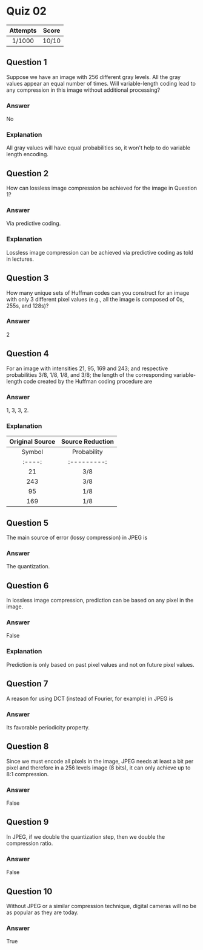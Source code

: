 Quiz 02  
=======  

|Attempts|Score|  
|:------:|:---:|  
|  1/1000|10/10|  

Question 1  
----------  
Suppose we have an image with 256 different gray levels. All the gray values appear an equal number of times. Will variable-length coding lead to any compression in this image without additional processing?  

### Answer  
No  

### Explanation  
All gray values will have equal probabilities so, it won't help to do variable length encoding.  

Question 2  
----------  
How can lossless image compression be achieved for the image in Question 1?  

### Answer  
Via predictive coding.  

### Explanation  
Lossless image compression can be achieved via predictive coding as told in lectures.  

Question 3
----------  
How many unique sets of Huffman codes can you construct for an image with only 3 different pixel values (e.g., all the image is composed of 0s, 255s, and 128s)?  

### Answer  
2  

Question 4
----------  
For an image with intensities 21, 95, 169 and 243; and respective probabilities 3/8, 1/8, 1/8, and 3/8; the length of the corresponding variable-length code created by the Huffman coding procedure are  

### Answer  
1, 3, 3, 2.  

### Explanation  
|    Original Source    | Source Reduction |
|:---------------------:|:----------------:|
|Symbol|Probability|Code|     1    |  2    |
|:----:|:---------:|:--:|:--------:|:-----:|
|    21|       3/8 | 1  |3/8  |1   |5/8 |0 | 
|   243|       3/8 | 00 |3/8  |00  |3/8 |1 |
|    95|       1/8 | 010|1/4  |01  |    |  |
|   169|       1/8 | 011|     |    |    |  |

Question 5
----------  
The main source of error (lossy compression) in JPEG is  

### Answer  
The quantization.  

Question 6
----------  
In lossless image compression, prediction can be based on any pixel in the image.  

### Answer  
False  

### Explanation  
Prediction is only based on past pixel values and not on future pixel values.  

Question 7
----------
A reason for using DCT (instead of Fourier, for example) in JPEG is  

### Answer
Its favorable periodicity property.  

Question 8
----------  
Since we must encode all pixels in the image, JPEG needs at least a bit per pixel and therefore in a 256 levels image (8 bits), it can only achieve up to 8:1 compression.  

### Answer  
False  

Question 9
----------
In JPEG, if we double the quantization step, then we double the compression ratio.  

### Answer  
False  

Question 10
-----------  
Without JPEG or a similar compression technique, digital cameras will no be as popular as they are today.  

### Answer  
True  